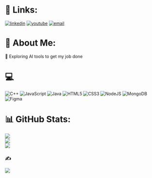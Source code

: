 # 🔗 Links:
 <a href="https://www.linkedin.com/in/naveen-e/"><img src="https://img.icons8.com/color/96/000000/linkedin.png" alt="linkedin"/></a>
 <a href="https://www.youtube.com/@Karadiofficial"><img src="https://img.icons8.com/color/96/000000/youtube.png" alt="youtube"/></a>
   <a href="mailto:naveencoc65@gmail.com"><img src="https://img.icons8.com/color/96/000000/gmail.png" alt="email"/></a>
# 💫 About Me:
🔭 Exploring AI tools to get my job done

# 💻
![C++](https://img.shields.io/badge/c++-%2300599C.svg?style=for-the-badge&logo=c%2B%2B&logoColor=white) ![JavaScript](https://img.shields.io/badge/javascript-%23323330.svg?style=for-the-badge&logo=javascript&logoColor=%23F7DF1E) ![Java](https://img.shields.io/badge/java-%23ED8B00.svg?style=for-the-badge&logo=java&logoColor=white) ![HTML5](https://img.shields.io/badge/html5-%23E34F26.svg?style=for-the-badge&logo=html5&logoColor=white) ![CSS3](https://img.shields.io/badge/css3-%231572B6.svg?style=for-the-badge&logo=css3&logoColor=white) ![NodeJS](https://img.shields.io/badge/node.js-6DA55F?style=for-the-badge&logo=node.js&logoColor=white) ![MongoDB](https://img.shields.io/badge/MongoDB-%234ea94b.svg?style=for-the-badge&logo=mongodb&logoColor=white) 	![Figma](https://img.shields.io/badge/figma-%23F24E1E.svg?style=for-the-badge&logo=figma&logoColor=white)
# 📊 GitHub Stats:
![](https://github-readme-stats.vercel.app/api?username=NaveenE14&theme=dark&hide_border=false&include_all_commits=true&count_private=true)<br/>
![](https://github-readme-streak-stats.herokuapp.com/?user=NaveenE14&theme=dark&hide_border=false)<br/>
![](https://github-readme-stats.vercel.app/api/top-langs/?username=NaveenE14&theme=dark&hide_border=false&include_all_commits=true&count_private=true&layout=compact)

### ✍️
![](https://quotes-github-readme.vercel.app/api?type=horizontal&theme=radical)
